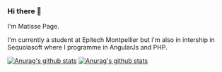### Hi there 👋

I'm Matisse Page.
  
  I'm currently a student at Epitech Montpellier but i'm also in intership in Sequoiasoft where I programme in AngularJs and PHP.
  
 [![Anurag's github stats](https://github-readme-stats.vercel.app/api?username=matissepage&theme=blue-green)](https://github.com/matissepage/github-readme-stats)
[![Anurag's github stats](https://github-readme-stats.vercel.app/api?username=matissepage&theme=blue-green)](https://github.com/matissepage/github-readme-stats)


<!--
**matissepage/matissepage** is a ✨ _special_ ✨ repository because its `README.md` (this file) appears on your GitHub profile.
Here are some ideas to get you started:

- 🔭 I’m currently working on ...
- 🌱 I’m currently learning ...
- 👯 I’m looking to collaborate on ...
- 🤔 I’m looking for help with ...
- 💬 Ask me about ...
- 📫 How to reach me: ...
- 😄 Pronouns: ...
- ⚡ Fun fact: ...
-->
